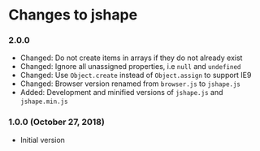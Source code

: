 # Changes to jshape

### 2.0.0

- Changed: Do not create items in arrays if they do not already exist
- Changed: Ignore all unassigned properties, i.e `null` and `undefined`
- Changed: Use `Object.create` instead of `Object.assign` to support IE9
- Changed: Browser version renamed from `browser.js` to `jshape.js`
- Added: Development and minified versions of `jshape.js` and `jshape.min.js`

### 1.0.0 (October 27, 2018)

- Initial version
